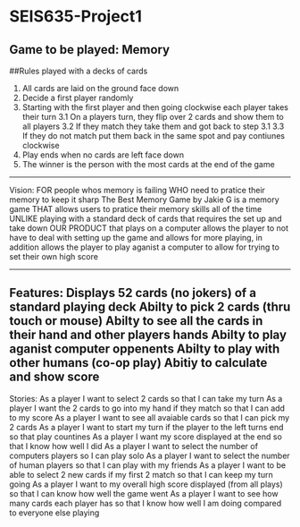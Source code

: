 # SEIS635-Project1
## Game to be played: Memory
##Rules played with a decks of cards
1. All cards are laid on the ground face down
2. Decide a first player randomly
3. Starting with the first player and then going clockwise each player takes their turn
3.1 On a players turn, they flip over 2 cards and show them to all players
3.2 If they match they take them and got back to step 3.1
3.3 If they do not match put them back in the same spot and pay contiunes clockwise
4. Play ends when no cards are left face down
5. The winner is the person with the most cards at the end of the game

-------------------------------------
Vision:
FOR people whos memory is failing
WHO need to pratice their memory to keep it sharp
The Best Memory Game by Jakie G is a memory game
THAT allows users to pratice their memory skills all of the time 
UNLIKE playing with a standard deck of cards that requires the set up and take down
OUR PRODUCT that plays on a computer allows the player to not have to deal with setting up the game and allows for more playing, 
in addition allows the player to play aganist a computer to allow for trying to set their own high score

-------------------------------------
Features:
Displays 52 cards (no jokers) of a standard playing deck
Abilty to pick 2 cards (thru touch or mouse)
Abilty to see all the cards in their hand and other players hands
Abilty to play aganist computer oppenents
Abilty to play with other humans (co-op play)
Abitiy to calculate and show score
-------------------------------------
Stories:
As a player I want to select 2 cards so that I can take my turn
As a player I want the 2 cards to go into my hand if they match so that I can add to my score
As a player I want to see all avaiable cards so that I can pick my 2 cards
As a player I want to start my turn if the player to the left turns end so that play countines
As a player I want my score displayed at the end so that I know how well I did
As a player I want to select the number of computers players so I can play solo
As a player I want to select the number of human players so that I can play with my friends
As a player I want to be able to select 2 new cards if my first 2 match so that I can keep my turn going
As a player I want to my overall high score displayed (from all plays) so that I can know how well the game went
As a player I want to see how many cards each player has so that I know how well I am doing compared to everyone else playing


